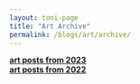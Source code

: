 ```yaml
---
layout: toni-page
title: "Art Archive"
permalink: /blogs/art/archive/
---
```

<b><a href="/blogs/art/2023">art posts from 2023</a></b>
<br><b><a href="/blogs/art/2022">art posts from 2022</a></b>